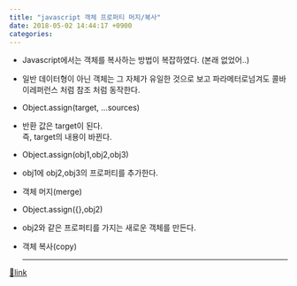 ```yaml
---
title: "javascript 객체 프로퍼티 머지/복사"
date: 2018-05-02 14:44:17 +0900
categories: 
---
```

  

- Javascript에서는 객체를 복사하는 방법이 복잡하였다. (본래 없었어..)
- 일반 데이터형이 아닌 객체는 그 자체가 유일한 것으로 보고 파라메터로넘겨도 콜바이레퍼런스 처럼 참조 처럼 동작한다.
- Object.assign(target, ...sources)
- 반환 값은 target이 된다.  
즉, target의 내용이 바뀐다.

- Object.assign(obj1,obj2,obj3)
- obj1에 obj2,obj3의 프로퍼티를 추가한다.
- 객체 머지(merge)

- Object.assign({},obj2)
- obj2와 같은 프로퍼티를 가지는 새로운 객체를 만든다.
- 객체 복사(copy)




  ***
[🔗link](http://www.mins01.com/mh/tech/read/1157)